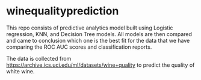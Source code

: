 # winequalityprediction
This repo consists of predictive analytics model built using Logistic regression, KNN, and Decision Tree models. All models are then compared and came to conclusion which one is the best fit for the data that we have comparing the ROC AUC scores and classification reports.

The data is collected from https://archive.ics.uci.edu/ml/datasets/wine+quality to predict the quality of white wine.
